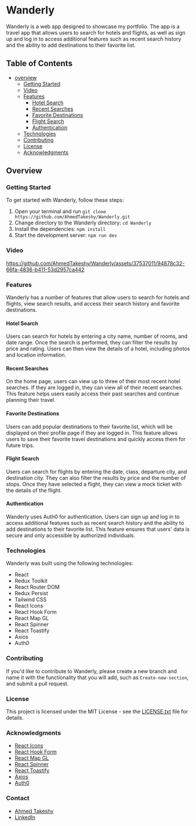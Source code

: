 # Wanderly

Wanderly is a web app designed to showcase my portfolio. The app is a travel app that allows users to search for hotels and flights, as well as sign up and log in to access additional features such as recent search history and the ability to add destinations to their favorite list.

## Table of Contents

- [overview](#overview)
    - [Getting Started](#getting-started)
    - [Video](#video)
    - [Features](#features)
        - [Hotel Search](#hotel-search)
        - [Recent Searches](#recent-searches)
        - [Favorite Destinations](#favorite-destinations)
        - [Flight Search](#flight-search)
        - [Authentication](#authentication)
    - [Technologies](#technologies)
    - [Contributing](#contributing)
    - [License](#license)
    - [Acknowledgments](#acknowledgments)


## Overview

### Getting Started

To get started with Wanderly, follow these steps:

1. Open your terminal and run `git clone https://github.com/AhmedTakeshy/Wanderly.git`
2. Change directory to the Wanderly directory: `cd Wanderly`
3. Install the dependencies: `npm install`
4. Start the development server: `npm run dev`

### Video

https://github.com/AhmedTakeshy/Wanderly/assets/37537011/94878c32-66fa-4836-b411-53d2957ca442


### Features

Wanderly has a number of features that allow users to search for hotels and flights, view search results, and access their search history and favorite destinations.

#### Hotel Search

Users can search for hotels by entering a city name, number of rooms, and date range. Once the search is performed, they can filter the results by price and rating. Users can then view the details of a hotel, including photos and location information.

#### Recent Searches

On the home page, users can view up to three of their most recent hotel searches. If they are logged in, they can view all of their recent searches. This feature helps users easily access their past searches and continue planning their travel.

#### Favorite Destinations

Users can add popular destinations to their favorite list, which will be displayed on their profile page if they are logged in. This feature allows users to save their favorite travel destinations and quickly access them for future trips.

#### Flight Search

Users can search for flights by entering the date, class, departure city, and destination city. They can also filter the results by price and the number of stops. Once they have selected a flight, they can view a mock ticket with the details of the flight.

#### Authentication

Wanderly uses Auth0 for authentication. Users can sign up and log in to access additional features such as recent search history and the ability to add destinations to their favorite list. This feature ensures that users' data is secure and only accessible by authorized individuals.

### Technologies

Wanderly was built using the following technologies:

- React
- Redux Toolkit
- React Router DOM
- Redux Persist
- Tailwind CSS
- React Icons
- React Hook Form
- React Map GL
- React Spinner
- React Toastify
- Axios
- Auth0

### Contributing

If you'd like to contribute to Wanderly, please create a new branch and name it with the functionality that you will add, such as `Create-new-section`, and submit a pull request.

### License

This project is licensed under the MIT License - see the [LICENSE.txt](LICENSE.txt) file for details.

### Acknowledgments

- [React Icons](https://react-icons.github.io/react-icons/)
- [React Hook Form](https://react-hook-form.com/)
- [React Map GL](https://visgl.github.io/react-map-gl/)
- [React Spinner](https://www.npmjs.com/package/react-spinners)
- [React Toastify](https://fkhadra.github.io/react-toastify/introduction/)
- [Axios](https://axios-http.com/)
- [Auth0](https://auth0.com/)

### Contact

- [Ahmed Takeshy](https://takeshy.tech/)
- [LinkedIn](https://www.linkedin.com/in/ahmedabdelsamiee/)
